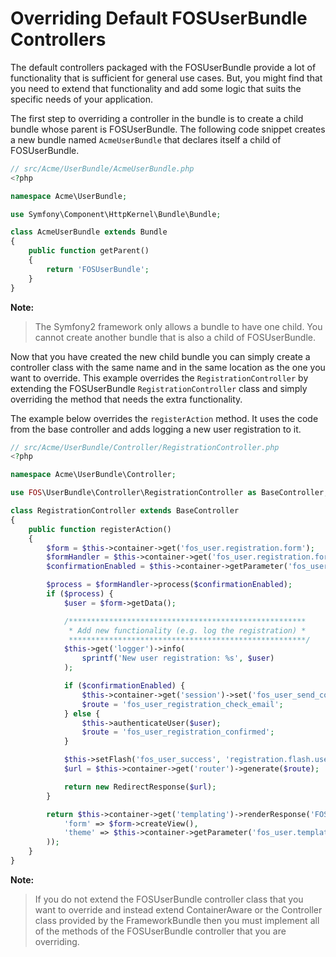 Overriding Default FOSUserBundle Controllers
============================================

The default controllers packaged with the FOSUserBundle provide a lot of
functionality that is sufficient for general use cases. But, you might find
that you need to extend that functionality and add some logic that suits the
specific needs of your application.

The first step to overriding a controller in the bundle is to create a child
bundle whose parent is FOSUserBundle. The following code snippet creates a new
bundle named `AcmeUserBundle` that declares itself a child of FOSUserBundle.

``` php
// src/Acme/UserBundle/AcmeUserBundle.php
<?php

namespace Acme\UserBundle;

use Symfony\Component\HttpKernel\Bundle\Bundle;

class AcmeUserBundle extends Bundle
{
    public function getParent()
    {
        return 'FOSUserBundle';
    }
}
```

**Note:**

> The Symfony2 framework only allows a bundle to have one child. You cannot create
> another bundle that is also a child of FOSUserBundle.


Now that you have created the new child bundle you can simply create a controller class
with the same name and in the same location as the one you want to override. This
example overrides the `RegistrationController` by extending the FOSUserBundle
`RegistrationController` class and simply overriding the method that needs the extra
functionality.

The example below overrides the `registerAction` method. It uses the code from
the base controller and adds logging a new user registration to it.

``` php
// src/Acme/UserBundle/Controller/RegistrationController.php
<?php

namespace Acme\UserBundle\Controller;

use FOS\UserBundle\Controller\RegistrationController as BaseController;

class RegistrationController extends BaseController
{
    public function registerAction()
    {
        $form = $this->container->get('fos_user.registration.form');
        $formHandler = $this->container->get('fos_user.registration.form.handler');
        $confirmationEnabled = $this->container->getParameter('fos_user.registration.confirmation.enabled');

        $process = $formHandler->process($confirmationEnabled);
        if ($process) {
            $user = $form->getData();

            /*****************************************************
             * Add new functionality (e.g. log the registration) *
             *****************************************************/
            $this->get('logger')->info(
                sprintf('New user registration: %s', $user)
            );

            if ($confirmationEnabled) {
                $this->container->get('session')->set('fos_user_send_confirmation_email/email', $user->getEmail());
                $route = 'fos_user_registration_check_email';
            } else {
                $this->authenticateUser($user);
                $route = 'fos_user_registration_confirmed';
            }

            $this->setFlash('fos_user_success', 'registration.flash.user_created');
            $url = $this->container->get('router')->generate($route);

            return new RedirectResponse($url);
        }

        return $this->container->get('templating')->renderResponse('FOSUserBundle:Registration:register.html.'.$this->getEngine(), array(
            'form' => $form->createView(),
            'theme' => $this->container->getParameter('fos_user.template.theme'),
        ));
    }
}
```

**Note:**

> If you do not extend the FOSUserBundle controller class that you want to override
> and instead extend ContainerAware or the Controller class provided by the FrameworkBundle
> then you must implement all of the methods of the FOSUserBundle controller that
> you are overriding.